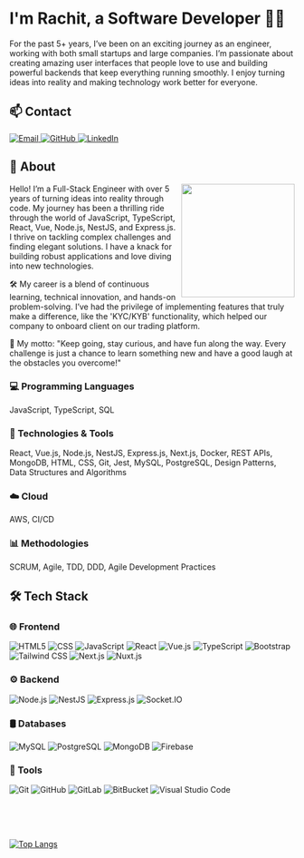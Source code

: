 # I'm Rachit, a Software Developer 👨‍💻

For the past 5+ years, I’ve been on an exciting journey as an engineer, working with both small startups and large companies. I’m passionate about creating amazing user interfaces that people love to use and building powerful backends that keep everything running smoothly. I enjoy turning ideas into reality and making technology work better for everyone.


## 📫 Contact
<a href="mailto:rachit.gupta4@gmail.com" target="_blank">
  <img src="https://img.shields.io/badge/email-blue?style=flat-square&logo=gmail" alt="Email">
</a>

<a href="https://github.com/ragu1257" target="_blank">
  <img src="https://img.shields.io/badge/GitHub-blue?style=flat-square&logo=github" alt="GitHub">
</a>

<a href="https://www.linkedin.com/in/rachit-gupta-66802794/" target="_blank">
  <img src="https://img.shields.io/badge/-LinkedIn-blue?style=flat-square&logo=linkedin&logoColor=white" alt="LinkedIn">
</a>

## 🚀 About
<img src="https://www.andreasbilly.com/work.png" align="right" width="200px"/>

Hello! I’m a Full-Stack Engineer with over 5 years of turning ideas into reality through code. My journey has been a thrilling ride through the world of JavaScript, TypeScript, React, Vue, Node.js, NestJS, and Express.js. I thrive on tackling complex challenges and finding elegant solutions. I have a knack for building robust applications and love diving into new technologies.



🛠️ My career is a blend of continuous learning, technical innovation, and hands-on problem-solving. I’ve had the privilege of implementing features that truly make a difference, like the 'KYC/KYB' functionality, which helped our company to onboard client on our trading platform.

🚀 My motto: "Keep going, stay curious, and have fun along the way. Every challenge is just a chance to learn something new and have a good laugh at the obstacles you overcome!"

### 💻 Programming Languages
 JavaScript,
 TypeScript,
 SQL

### 🔧 Technologies & Tools
 React,
 Vue.js,
 Node.js,
 NestJS,
 Express.js,
 Next.js,
 Docker,
 REST APIs,
 MongoDB,
 HTML,
 CSS,
 Git,
 Jest,
 MySQL,
 PostgreSQL,
 Design Patterns,
 Data Structures and Algorithms

### ☁️ Cloud
AWS,
 CI/CD

### 📊 Methodologies
SCRUM,
 Agile,
 TDD,
DDD,
Agile Development Practices


## 🛠️ Tech Stack

### 🌐 Frontend
 ![HTML5](https://img.shields.io/badge/-HTML5-000?&logo=HTML5)
 ![CSS](https://img.shields.io/badge/-CSS-000?&logo=CSS3)
 ![JavaScript](https://img.shields.io/badge/-JavaScript-000?&logo=JavaScript)
 ![React](https://img.shields.io/badge/-React-000?&logo=React)
 ![Vue.js](https://img.shields.io/badge/-Vue.js-000?&logo=Vue.js)
 ![TypeScript](https://img.shields.io/badge/-TypeScript-000?&logo=TypeScript)
 ![Bootstrap](https://img.shields.io/badge/-Bootstrap-000?&logo=Bootstrap)
 ![Tailwind CSS](https://img.shields.io/badge/-Tailwind%20CSS-000?&logo=TailwindCSS)
 ![Next.js](https://img.shields.io/badge/-Next.js-000?&logo=Next.js)
 ![Nuxt.js](https://img.shields.io/badge/-Nuxt.js-000?&logo=Nuxt.js)

### ⚙️ Backend
![Node.js](https://img.shields.io/badge/-Node.js-000?&logo=Node.js)
 ![NestJS](https://img.shields.io/badge/-NestJS-000?&logo=NestJS)
 ![Express.js](https://img.shields.io/badge/-Express.js-000?&logo=Express)
 ![Socket.IO](https://img.shields.io/badge/-Socket.IO-000?&logo=Socket.io)

### 🛢 Databases
 ![MySQL](https://img.shields.io/badge/-MySQL-000?&logo=MySQL)
 ![PostgreSQL](https://img.shields.io/badge/-PostgreSQL-000?&logo=PostgreSQL)
 ![MongoDB](https://img.shields.io/badge/-MongoDB-000?&logo=MongoDB)
 ![Firebase](https://img.shields.io/badge/-Firebase-000?&logo=Firebase)

### 🔧 Tools
![Git](https://img.shields.io/badge/-Git-000?&logo=Git)
 ![GitHub](https://img.shields.io/badge/-GitHub-000?&logo=GitHub)
 ![GitLab](https://img.shields.io/badge/-GitLab-000?&logo=GitLab)
 ![BitBucket](https://img.shields.io/badge/-BitBucket-000?&logo=BitBucket)
 ![Visual Studio Code](https://img.shields.io/badge/-Visual%20Studio%20Code-000?&logo=Visual%20Studio%20Code)

<br/>
<br/>
<br/>

[![Top Langs](https://github-readme-stats.vercel.app/api/top-langs/?username=ragu1257&layout=compact)](https://github.com/ragu1257)
